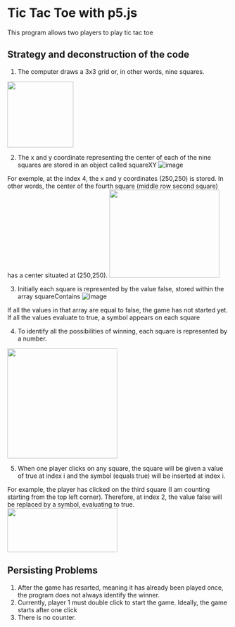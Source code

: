 # Tic Tac Toe with p5.js

This program allows two players to play tic tac toe

## Strategy and deconstruction of the code 

1. The computer draws a 3x3 grid or, in other words, nine squares. 
<img src="https://user-images.githubusercontent.com/53101129/212801673-6f6b6a56-2487-4c9b-8517-7608496ca6cd.png" width="150" height="150">

2. The x and y coordinate representing the center of each of the nine squares are stored in an object called squareXY
![image](https://user-images.githubusercontent.com/53101129/212803590-f7358e33-5ed8-4b93-9744-5cda6c97df21.png)

For exemple, at the index 4, the x and y coordinates (250,250) is stored. In other words, the center of the fourth square (middle row second square) has a center situated at (250,250). 
<img src="https://user-images.githubusercontent.com/53101129/212803283-0f9306ad-4545-4030-8c58-9361b6e0fc60.png" width="250" height="200">
                                                                                                                                        
3. Initially each square is represented by the value false, stored within the array squareContains 
![image](https://user-images.githubusercontent.com/53101129/212803481-b3333d9d-d79d-4f37-9018-f226cbc120f7.png)

If all the values in that array are equal to false, the game has not started yet. 
If all the values evaluate to true, a symbol appears on each square

4. To identify all the possibilities of winning, each square is represented by a number. 
<img src="https://user-images.githubusercontent.com/53101129/212804546-7f0d6b7f-c4ee-4bb0-83b7-0152d5f89c15.png" width="250" height="250">

5. When one player clicks on any square, the square will be given a value of true at index i and the symbol (equals true) will be inserted at index i. 

For example, the player has clicked on the third square (I am counting starting from the top left corner). Therefore, at index 2, the value false will be replaced by a symbol, evaluating to true. 
<img src="https://user-images.githubusercontent.com/53101129/212805258-2b34a5aa-4772-43ec-9ae9-85eef9a55c93.png" width="250" height="100">



## Persisting Problems 
1. After the game has resarted, meaning it has already been played once, the program does not always 
identify the winner. 
2. Currently, player 1 must double click to start the game. Ideally, the game starts after one click
3. There is no counter.
